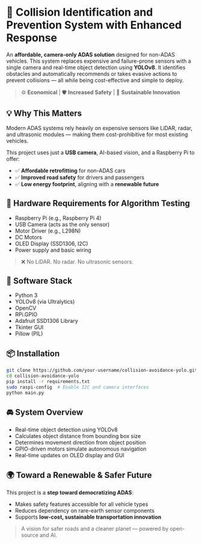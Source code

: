 # 🚗 Collision Identification and Prevention System with Enhanced Response

An **affordable, camera-only ADAS solution** designed for non-ADAS vehicles. This system replaces expensive and failure-prone sensors with a single camera and real-time object detection using **YOLOv8**. It identifies obstacles and automatically recommends or takes evasive actions to prevent collisions — all while being cost-effective and simple to deploy.

> ⚙️ **Economical** | 🛡️ **Increased Safety** | 🌱 **Sustainable Innovation**

## 💡 Why This Matters

Modern ADAS systems rely heavily on expensive sensors like LiDAR, radar, and ultrasonic modules — making them cost-prohibitive for most existing vehicles.

This project uses just a **USB camera**, AI-based vision, and a Raspberry Pi to offer:

- ✅ **Affordable retrofitting** for non-ADAS cars
- ✅ **Improved road safety** for drivers and passengers
- ✅ **Low energy footprint**, aligning with a **renewable future**


## 🔧 Hardware Requirements for Algorithm Testing

- Raspberry Pi (e.g., Raspberry Pi 4)
- USB Camera (acts as the only sensor)
- Motor Driver (e.g., L298N)
- DC Motors
- OLED Display (SSD1306, I2C)
- Power supply and basic wiring

> ❌ No LiDAR. No radar. No ultrasonic sensors.


## 🧠 Software Stack

- Python 3
- YOLOv8 (via Ultralytics)
- OpenCV
- RPi.GPIO
- Adafruit SSD1306 Library
- Tkinter GUI
- Pillow (PIL)


## 📦 Installation

```bash
git clone https://github.com/your-username/collision-avoidance-yolo.git
cd collision-avoidance-yolo
pip install -r requirements.txt
sudo raspi-config  # Enable I2C and camera interfaces
python main.py
```

## 🚘 System Overview

- Real-time object detection using YOLOv8
- Calculates object distance from bounding box size
- Determines movement direction from object position
- GPIO-driven motors simulate autonomous navigation
- Real-time updates on OLED display and GUI

## 🌍 Toward a Renewable & Safer Future

This project is a **step toward democratizing ADAS**:
- Makes safety features accessible for all vehicle types
- Reduces dependency on rare-earth sensor components
- Supports **low-cost, sustainable transportation innovation**

> A vision for safer roads and a cleaner planet — powered by open-source and AI.


